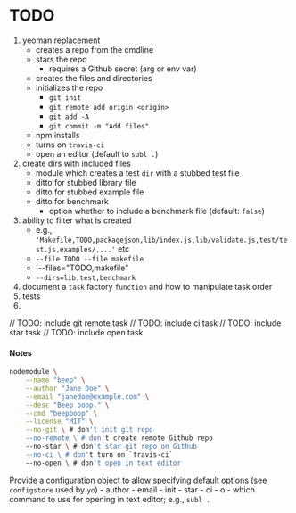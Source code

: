 TODO
====

1. yeoman replacement
	-	creates a repo from the cmdline
	-	stars the repo
		-	requires a Github secret (arg or env var)
	-	creates the files and directories
	-	initializes the repo
		-	`git init`
		-	`git remote add origin <origin>`
		- 	`git add -A`
		- 	`git commit -m "Add files"`
	-	npm installs
	-	turns on `travis-ci`
	-	open an editor (default to `subl .`)
2. create dirs with included files
	-	module which creates a test `dir` with a stubbed test file
	- 	ditto for stubbed library file
	-	ditto for stubbed example file
	-	ditto for benchmark
		-	option whether to include a benchmark file (default: `false`)
3. ability to filter what is created
	-	e.g., `'Makefile,TODO,packagejson,lib/index.js,lib/validate.js,test/test.js,examples/,...'` etc
	- 	`--file TODO --file makefile`
	-	`--files="TODO,makefile"
	- 	`--dirs=lib,test,benchmark`
4. document a `task` factory `function` and how to manipulate task order
5. tests
6. 


// TODO: include git remote task
// TODO: include ci task
// TODO: include star task
// TODO: include open task



#### Notes

``` bash
nodemodule \
	--name "beep" \
	--author "Jane Doe" \
	--email "janedoe@example.com" \
	--desc "Beep boop." \
	--cmd "beepboop" \
	--license "MIT" \
	--no-git \ # don't init git repo
	--no-remote \ # don't create remote Github repo
	--no-star \ # don't star git repo on Github
	--no-ci \ # don't turn on `travis-ci`
	--no-open \ # don't open in text editor
```


Provide a configuration object to allow specifying default options (see `configstore` used by `yo`)
	-	author
	-	email
	-	init
	- 	star
	-	ci
	-	o
		-	which command to use for opening in text editor; e.g., `subl .`


